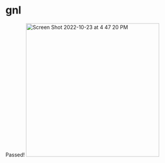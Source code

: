 # gnl
Passed!
<img width="364" alt="Screen Shot 2022-10-23 at 4 47 20 PM" src="https://user-images.githubusercontent.com/114252614/197398797-1dd50f5d-73f2-49dc-97e6-ec83192fc481.png">
